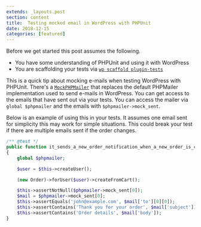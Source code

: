 ```yaml
---
extends: _layouts.post
section: content
title:  Testing mocked email in WordPress with PHPUnit
date: 2018-12-15
categories: [featured]
---
```


<div class="alert alert-info">
    <p>Before we get started this post assumes the following.</p>
    <ul>
        <li>
            You have some understanding of PHPUnit and using it with WordPress
        </li>
        <li>
            You are scaffolding your tests via <a href="https://developer.wordpress.org/cli/commands/scaffold/plugin-tests/"><code>wp scaffold plugin-tests</code></a>
        </li>
    </ul>
</div>

This is a quick tip about mocking e-mails when testing WordPress with PHPUnit. There's a [`MockPHPMailer`](https://core.trac.wordpress.org/browser/trunk/tests/phpunit/includes/mock-mailer.php) that replaces the default PHPMailer implementation used to send e-mails in WordPress. You can get access to the emails that have sent out via your tests. You can access the mailer via `global $phpmailer` and the emails with `$phpmailer->mock_sent`.

Below is an example of using this in your tests. It assumes one email sent for simplicity this may work for simple situations. This could break your test if there are multiple emails sent if the order changes.

```php
/** @test */
public function it_sends_a_new_order_notification_when_a_new_order_is_created()
{
    global $phpmailer;

    $user = $this->createUser();

    (new Order)->forUser($user)->createFromCart();

    $this->assertNotNull($phpmailer->mock_sent[0]);
    $mail = $phpmailer->mock_sent[0];
    $this->assertEquals('john@example.com', $mail['to'][0][0]);
    $this->assertContains('Thank you for your order', $mail['subject']);
    $this->assertContains('Order details', $mail['body']);
}
```
